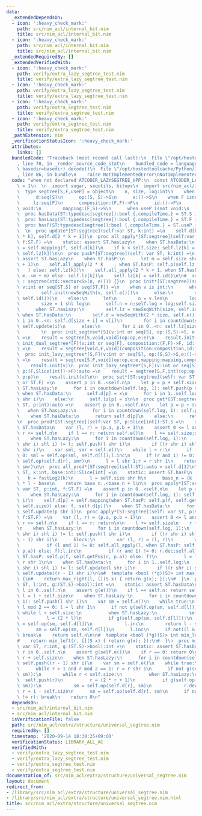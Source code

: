 ```yaml
---
data:
  _extendedDependsOn:
  - icon: ':heavy_check_mark:'
    path: src/nim_acl/internal_bit.nim
    title: src/nim_acl/internal_bit.nim
  - icon: ':heavy_check_mark:'
    path: src/nim_acl/internal_bit.nim
    title: src/nim_acl/internal_bit.nim
  _extendedRequiredBy: []
  _extendedVerifiedWith:
  - icon: ':heavy_check_mark:'
    path: verify/extra_lazy_segtree_test.nim
    title: verify/extra_lazy_segtree_test.nim
  - icon: ':heavy_check_mark:'
    path: verify/extra_lazy_segtree_test.nim
    title: verify/extra_lazy_segtree_test.nim
  - icon: ':heavy_check_mark:'
    path: verify/extra_segtree_test.nim
    title: verify/extra_segtree_test.nim
  - icon: ':heavy_check_mark:'
    path: verify/extra_segtree_test.nim
    title: verify/extra_segtree_test.nim
  _pathExtension: nim
  _verificationStatusIcon: ':heavy_check_mark:'
  attributes:
    links: []
  bundledCode: "Traceback (most recent call last):\n  File \"/opt/hostedtoolcache/Python/3.8.5/x64/lib/python3.8/site-packages/onlinejudge_verify/documentation/build.py\"\
    , line 70, in _render_source_code_stat\n    bundled_code = language.bundle(stat.path,\
    \ basedir=basedir).decode()\n  File \"/opt/hostedtoolcache/Python/3.8.5/x64/lib/python3.8/site-packages/onlinejudge_verify/languages/nim.py\"\
    , line 86, in bundle\n    raise NotImplementedError\nNotImplementedError\n"
  code: "when not declared ATCODER_LAZYSEGTREE_HPP:\n  const ATCODER_LAZYSEGTREE_HPP*\
    \ = 1\n  \n  import sugar, sequtils, bitops\n  import src/nim_acl/internal_bit\n\
    \  type segtree[S,F,useP] = object\n    n, size, log:int\n    when S isnot void:\n\
    \      d:seq[S]\n      op:(S, S)->S\n      e:()->S\n    when F isnot void:\n \
    \     lz:seq[F]\n      composition:(F,F)->F\n      id:()->F\n      when S isnot\
    \ void:\n        mapping:(F,S)->S\n      when useP isnot void:\n        p:(F,Slice[int])->F\n\
    \  proc hasData(ST:typedesc[segtree]):bool {.compileTime.} = ST.S isnot void\n\
    \  proc hasLazy(ST:typedesc[segtree]):bool {.compileTime.} = ST.F isnot void\n\
    \  proc hasP(ST:typedesc[segtree]):bool {.compileTime.} = ST.useP isnot void\n\
    \  \n  proc update*[ST:segtree](self:var ST, k:int) =\n    self.d[k] = self.op(self.d[2\
    \ * k], self.d[2 * k + 1])\n  proc all_apply*[ST:segtree](self:var ST, k:int,\
    \ f:ST.F) =\n    static: assert ST.hasLazy\n    when ST.hasData:\n      self.d[k]\
    \ = self.mapping(f, self.d[k])\n    if k < self.size: self.lz[k] = self.composition(f,\
    \ self.lz[k])\n\n  proc push*[ST:segtree](self: var ST, k:int) =\n    static:\
    \ assert ST.hasLazy\n    when ST.hasP:\n      let m = self.size shr (k.fastLog2\
    \ + 1)\n    self.all_apply(2 * k    , when ST.hasP: self.p(self.lz[k], 0..<m \
    \   ) else: self.lz[k])\n    self.all_apply(2 * k + 1, when ST.hasP: self.p(self.lz[k],\
    \ m..<m + m) else: self.lz[k])\n    self.lz[k] = self.id()\n\n#  segtree(int n)\
    \ : segtree(std::vector<S>(n, e())) {}\n  proc init*[ST:segtree](self: var ST,\
    \ v:int or seq[ST.S] or seq[ST.F]) =\n    when v is int:\n      when ST.hasData:\n\
    \        self.init(newSeqWith(v, self.e()))\n      else:\n        self.init(newSeqWith(v,\
    \ self.id()))\n    else:\n      let\n        n = v.len\n        log = ceil_pow2(n)\n\
    \        size = 1 shl log\n      self.n = n;self.log = log;self.size = size\n\
    \      when ST.hasLazy:\n        self.lz = newSeqWith(size, self.id())\n     \
    \ when ST.hasData:\n        self.d = newSeqWith(2 * size, self.e())\n        for\
    \ i in 0..<n: self.d[size + i] = v[i]\n        for i in countdown(size - 1, 1):\
    \ self.update(i)\n      else:\n        for i in 0..<n: self.lz[size + i] = v[i]\n\
    \        \n  proc init_segtree*[S](v:int or seq[S], op:(S,S)->S, e:()->S):auto\
    \ =\n    result = segtree[S,void,void](op:op,e:e)\n    result.init(v)\n  proc\
    \ init_dual_segtree*[F](v:int or seq[F], composition:(F,F)->F, id:()->F):auto\
    \ =\n    result = segtree[void,F,void](composition:composition,id:id)\n    result.init(v)\n\
    \  proc init_lazy_segtree*[S,F](v:int or seq[S], op:(S,S)->S,e:()->S,mapping:(F,S)->S,composition:(F,F)->F,id:()->F):auto\
    \ =\n    result = segtree[S,F,void](op:op,e:e,mapping:mapping,composition:composition,id:id)\n\
    \    result.init(v)\n  proc init_lazy_segtree*[S,F](v:int or seq[S], op:(S,S)->S,e:()->S,mapping:(F,S)->S,composition:(F,F)->F,id:()->F,\
    \ p:(F,Slice[int])->F):auto =\n    result = segtree[S,F,int](op:op,e:e,mapping:mapping,composition:composition,id:id,\
    \ p:p)\n    result.init(v)\n\n  proc set*[ST:segtree](self: var ST, p:int, x:ST.S\
    \ or ST.F) =\n    assert p in 0..<self.n\n    let p = p + self.size\n    when\
    \ ST.hasLazy:\n      for i in countdown(self.log, 1): self.push(p shr i)\n   \
    \ when ST.hasData:\n      self.d[p] = x\n      for i in 1..self.log: self.update(p\
    \ shr i)\n    else:\n      self.lz[p] = x\n\n  proc get*[ST:segtree](self: var\
    \ ST, p:int):auto =\n    assert p in 0..<self.n\n    let p = p + self.size\n \
    \   when ST.hasLazy:\n      for i in countdown(self.log, 1): self.push(p shr i)\n\
    \    when ST.hasData:\n      return self.d[p]\n    else:\n      return self.lz[p]\n\
    \n  proc prod*[ST:segtree](self:var ST, p:Slice[int]):ST.S =\n    static: assert\
    \ ST.hasData\n    var (l, r) = (p.a, p.b + 1)\n    assert 0 <= l and l <= r and\
    \ r <= self.n\n    if l == r: return self.e()\n    l += self.size;r += self.size\n\
    \    when ST.hasLazy:\n      for i in countdown(self.log, 1):\n        if ((l\
    \ shr i) shl i) != l: self.push(l shr i)\n        if ((r shr i) shl i) != r: self.push(r\
    \ shr i)\n    var sml, smr = self.e()\n    while l < r:\n      if (l and 1) !=\
    \ 0: sml = self.op(sml, self.d[l]);l.inc\n      if (r and 1) != 0: r.dec;smr =\
    \ self.op(self.d[r], smr)\n      l = l shr 1;r = r shr 1\n    return self.op(sml,\
    \ smr)\n\n  proc all_prod*[ST:segtree](self:ST):auto = self.d[1]\n\n  proc getPos[ST:segtree](self:\
    \ ST, k:int, base:int):Slice[int] =\n    static: assert ST.hasP\n    let\n   \
    \   h = fastLog2(k)\n      l = self.size shr h\n      base_n = (k - (1 shl h))\
    \ * l - base\n    return base_n..<base_n + l\n\n  proc apply*[ST:segtree](self:\
    \ var ST, p:int, f:ST.F) =\n    assert p in 0..<self.n\n    let p = p + self.size\n\
    \    when ST.hasLazy:\n      for i in countdown(self.log, 1): self.push(p shr\
    \ i)\n    self.d[p] = self.mapping(when ST.hasP: self.p(f, self.getPos(p, p -\
    \ self.size)) else: f, self.d[p])\n    when ST.hasData:\n      for i in 1..self.log:\
    \ self.update(p shr i)\n  proc apply*[ST:segtree](self: var ST, p:Slice[int],\
    \ f:ST.F) =\n    var (l, r) = (p.a, p.b + 1)\n    assert 0 <= l and l <= r and\
    \ r <= self.n\n    if l == r: return\n\n    l += self.size\n    r += self.size\n\
    \n    when ST.hasLazy:\n      for i in countdown(self.log, 1):\n        if ((l\
    \ shr i) shl i) != l: self.push(l shr i)\n        if ((r shr i) shl i) != r: self.push((r\
    \ - 1) shr i)\n      block:\n        var (l, r) = (l, r)\n        while l < r:\n\
    \          if (l and 1) != 0: self.all_apply(l, when ST.hasP: self.p(f, self.getPos(l,\
    \ p.a)) else: f);l.inc\n          if (r and 1) != 0: r.dec;self.all_apply(r, when\
    \ ST.hasP: self.p(f, self.getPos(r, p.a)) else: f)\n          l = l shr 1; r =\
    \ r shr 1\n\n    when ST.hasData:\n      for i in 1..self.log:\n        if ((l\
    \ shr i) shl i) != l: self.update(l shr i)\n        if ((r shr i) shl i) != r:\
    \ self.update((r - 1) shr i)\n\n#  template <bool (*g)(S)> int max_right(int l)\
    \ {\n#    return max_right(l, [](S x) { return g(x); });\n#  }\n  proc max_right*[ST:segtree](self:var\
    \ ST, l:int, g:(ST.S)->bool):int =\n    static: assert ST.hasData\n    assert\
    \ l in 0..self.n\n    assert g(e())\n    if l == self.n: return self.n\n    var\
    \ l = l + self.size\n    when ST.hasLazy:\n      for i in countdown(self.log,\
    \ 1): self.push(l shr i)\n    var sm = self.e()\n    while true:\n      while\
    \ l mod 2 == 0: l = l shr 1\n      if not g(self.op(sm, self.d[l])):\n       \
    \ while l < self.size:\n          when ST.hasLazy:\n            self.push(l)\n\
    \          l = (2 * l)\n          if g(self.op(sm, self.d[l])):\n            sm\
    \ = self.op(sm, self.d[l])\n            l.inc\n        return l - self.size\n\
    \      sm = self.op(sm, self.d[l])\n      l.inc\n      if not((l & -l) != l):\
    \ break\n    return self.n\n\n#  template <bool (*g)(S)> int min_left(int r) {\n\
    #    return min_left(r, [](S x) { return g(x); });\n#  }\n  proc min_left*[ST:segtree](self:\
    \ var ST, r:int, g:(ST.S)->bool):int =\n    static: assert ST.hasData\n    assert\
    \ r in 0..self.n\n    assert g(self.e())\n    if r == 0: return 0\n    var r =\
    \ r + self.size\n    when ST.hasLazy:\n      for i in countdown(self.log, 1):\
    \ self.push((r - 1) shr i)\n    var sm = self.e()\n    while true:\n      r.dec\n\
    \      while r > 1 and r mod 2 == 1: r = r shr 1\n      if not g(self.op(self.d[r],\
    \ sm)):\n        while r < self.size:\n          when ST.hasLazy:\n          \
    \  self.push(r)\n          r = (2 * r + 1)\n          if g(self.op(self.d[r],\
    \ sm)):\n            sm = self.op(self.d[r], sm)\n            r.dec\n        return\
    \ r + 1 - self.size\n      sm = self.op(self.d[r], sm)\n      if not ((r & -r)\
    \ != r): break\n    return 0\n"
  dependsOn:
  - src/nim_acl/internal_bit.nim
  - src/nim_acl/internal_bit.nim
  isVerificationFile: false
  path: src/nim_acl/extra/structure/universal_segtree.nim
  requiredBy: []
  timestamp: '2020-09-14 18:38:25+09:00'
  verificationStatus: LIBRARY_ALL_AC
  verifiedWith:
  - verify/extra_lazy_segtree_test.nim
  - verify/extra_lazy_segtree_test.nim
  - verify/extra_segtree_test.nim
  - verify/extra_segtree_test.nim
documentation_of: src/nim_acl/extra/structure/universal_segtree.nim
layout: document
redirect_from:
- /library/src/nim_acl/extra/structure/universal_segtree.nim
- /library/src/nim_acl/extra/structure/universal_segtree.nim.html
title: src/nim_acl/extra/structure/universal_segtree.nim
---
```

